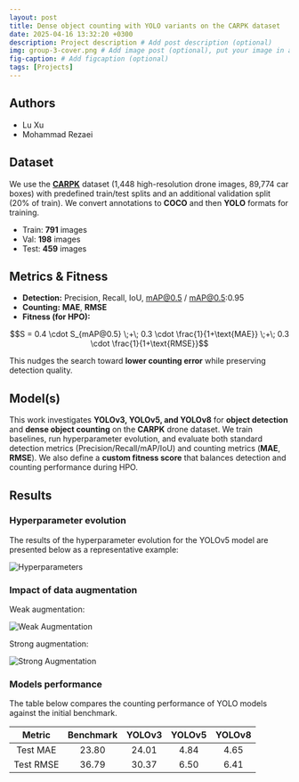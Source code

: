 ```yaml
---
layout: post
title: Dense object counting with YOLO variants on the CARPK dataset
date: 2025-04-16 13:32:20 +0300
description: Project description # Add post description (optional)
img: group-3-cover.png # Add image post (optional), put your image in assets/img/
fig-caption: # Add figcaption (optional)
tags: [Projects]
---
```


## Authors
 - Lu Xu
 - Mohammad Rezaei

## Dataset
We use the [**CARPK**](https://lafi.github.io/LPN/) dataset (1,448 high-resolution drone images, 89,774 car boxes) with predefined train/test splits and an additional validation split (20% of train). We convert annotations to **COCO** and then **YOLO** formats for training.
- Train: **791** images
- Val: **198** images
- Test: **459** images

## Metrics & Fitness

- **Detection:** Precision, Recall, IoU, mAP@0.5 / mAP@0.5:0.95  
- **Counting:** **MAE**, **RMSE**  
- **Fitness (for HPO):**  

$$S = 0.4 \cdot S_{mAP@0.5} \;+\; 0.3 \cdot \frac{1}{1+\text{MAE}} \;+\; 0.3 \cdot \frac{1}{1+\text{RMSE}}$$

This nudges the search toward **lower counting error** while preserving detection quality.

## Model(s)
This work investigates **YOLOv3, YOLOv5, and YOLOv8** for **object detection** and **dense object counting** on the **CARPK** drone dataset. We train baselines, run hyperparameter evolution, and evaluate both standard detection metrics (Precision/Recall/mAP/IoU) and counting metrics (**MAE**, **RMSE**). We also define a **custom fitness score** that balances detection and counting performance during HPO.

## Results

### Hyperparameter evolution
The results of the hyperparameter evolution for the YOLOv5 model are presented below as a representative example:

![Hyperparameters]({{site.baseurl}}/assets/img/group3/1_hyperparameters.png)

### Impact of data augmentation
Weak augmentation:

![Weak Augmentation]({{site.baseurl}}/assets/img/group3/2_weak_augmentation.png)

Strong augmentation:

![Strong Augmentation]({{site.baseurl}}/assets/img/group3/3_strong_augmentation.png)

### Models performance

The table below compares the counting performance of YOLO models against the initial benchmark.

|Metric|Benchmark|YOLOv3|YOLOv5|YOLOv8|
|:-:|:-:|:-:|:-:|:-:|
|Test MAE|23.80|24.01|4.84|4.65|
|Test RMSE|36.79|30.37|6.50|6.41|
